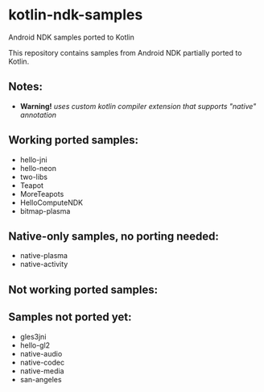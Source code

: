 kotlin-ndk-samples
==================

Android NDK samples ported to Kotlin

This repository contains samples from Android NDK partially ported to Kotlin.

Notes:
------

- **Warning!** *uses custom kotlin compiler extension that supports "native" annotation*


Working ported samples:
-----------------------

- hello-jni
- hello-neon
- two-libs
- Teapot
- MoreTeapots
- HelloComputeNDK
- bitmap-plasma

Native-only samples, no porting needed:
---------------------------------------

- native-plasma
- native-activity

Not working ported samples:
---------------------------

Samples not ported yet:
-----------------------

- gles3jni
- hello-gl2
- native-audio
- native-codec
- native-media
- san-angeles

